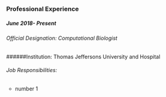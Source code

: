 ### Professional Experience

##### June 2018- Present
###### Official Designation: Computational Biologist
######Institution: Thomas Jeffersons University and Hospital

###### Job Responsibilities:
<ul type="circle">
    <li> number 1 </li>

